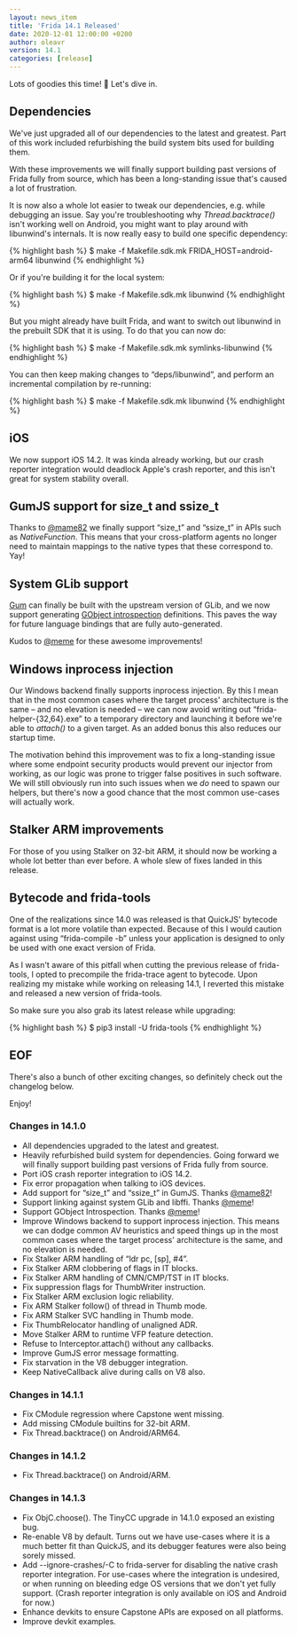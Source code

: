 ```yaml
---
layout: news_item
title: 'Frida 14.1 Released'
date: 2020-12-01 12:00:00 +0200
author: oleavr
version: 14.1
categories: [release]
---
```


Lots of goodies this time! 🎉 Let's dive in.

## Dependencies

We've just upgraded all of our dependencies to the latest and greatest. Part of
this work included refurbishing the build system bits used for building them.

With these improvements we will finally support building past versions of Frida
fully from source, which has been a long-standing issue that's caused a lot of
frustration.

It is now also a whole lot easier to tweak our dependencies, e.g. while
debugging an issue. Say you're troubleshooting why *Thread.backtrace()* isn't
working well on Android, you might want to play around with libunwind's
internals. It is now really easy to build one specific dependency:

{% highlight bash %}
$ make -f Makefile.sdk.mk FRIDA_HOST=android-arm64 libunwind
{% endhighlight %}

Or if you're building it for the local system:

{% highlight bash %}
$ make -f Makefile.sdk.mk libunwind
{% endhighlight %}

But you might already have built Frida, and want to switch out libunwind in the
prebuilt SDK that it is using. To do that you can now do:

{% highlight bash %}
$ make -f Makefile.sdk.mk symlinks-libunwind
{% endhighlight %}

You can then keep making changes to “deps/libunwind”, and perform an incremental
compilation by re-running:

{% highlight bash %}
$ make -f Makefile.sdk.mk libunwind
{% endhighlight %}

## iOS

We now support iOS 14.2. It was kinda already working, but our crash reporter
integration would deadlock Apple's crash reporter, and this isn't great for
system stability overall.

## GumJS support for size_t and ssize_t

Thanks to [@mame82][] we finally support “size_t” and “ssize_t” in APIs
such as *NativeFunction*. This means that your cross-platform agents no longer
need to maintain mappings to the native types that these correspond to. Yay!

## System GLib support

[Gum][] can finally be built with the upstream version of GLib, and we now
support generating [GObject introspection][] definitions. This paves the way for
future language bindings that are fully auto-generated.

Kudos to [@meme][] for these awesome improvements!

## Windows inprocess injection

Our Windows backend finally supports inprocess injection. By this I mean that in
the most common cases where the target process' architecture is the same – and
no elevation is needed – we can now avoid writing out “frida-helper-{32,64}.exe”
to a temporary directory and launching it before we're able to *attach()* to a
given target. As an added bonus this also reduces our startup time.

The motivation behind this improvement was to fix a long-standing issue where
some endpoint security products would prevent our injector from working, as our
logic was prone to trigger false positives in such software. We will still
obviously run into such issues when we *do* need to spawn our helpers, but
there's now a good chance that the most common use-cases will actually work.

## Stalker ARM improvements

For those of you using Stalker on 32-bit ARM, it should now be working a whole
lot better than ever before. A whole slew of fixes landed in this release.

## Bytecode and frida-tools

One of the realizations since 14.0 was released is that QuickJS' bytecode format
is a lot more volatile than expected. Because of this I would caution against
using “frida-compile -b” unless your application is designed to only be used
with one exact version of Frida.

As I wasn't aware of this pitfall when cutting the previous release of
frida-tools, I opted to precompile the frida-trace agent to bytecode. Upon
realizing my mistake while working on releasing 14.1, I reverted this mistake
and released a new version of frida-tools.

So make sure you also grab its latest release while upgrading:

{% highlight bash %}
$ pip3 install -U frida-tools
{% endhighlight %}

## EOF

There's also a bunch of other exciting changes, so definitely check out the
changelog below.

Enjoy!


### Changes in 14.1.0

- All dependencies upgraded to the latest and greatest.
- Heavily refurbished build system for dependencies. Going forward we will
  finally support building past versions of Frida fully from source.
- Port iOS crash reporter integration to iOS 14.2.
- Fix error propagation when talking to iOS devices.
- Add support for “size_t” and “ssize_t” in GumJS. Thanks [@mame82][]!
- Support linking against system GLib and libffi. Thanks [@meme][]!
- Support GObject Introspection. Thanks [@meme][]!
- Improve Windows backend to support inprocess injection. This means we can
  dodge common AV heuristics and speed things up in the most common cases where
  the target process' architecture is the same, and no elevation is needed.
- Fix Stalker ARM handling of “ldr pc, [sp], #4”.
- Fix Stalker ARM clobbering of flags in IT blocks.
- Fix Stalker ARM handling of CMN/CMP/TST in IT blocks.
- Fix suppression flags for ThumbWriter instruction.
- Fix Stalker ARM exclusion logic reliability.
- Fix ARM Stalker follow() of thread in Thumb mode.
- Fix ARM Stalker SVC handling in Thumb mode.
- Fix ThumbRelocator handling of unaligned ADR.
- Move Stalker ARM to runtime VFP feature detection.
- Refuse to Interceptor.attach() without any callbacks.
- Improve GumJS error message formatting.
- Fix starvation in the V8 debugger integration.
- Keep NativeCallback alive during calls on V8 also.

### Changes in 14.1.1

- Fix CModule regression where Capstone went missing.
- Add missing CModule builtins for 32-bit ARM.
- Fix Thread.backtrace() on Android/ARM64.

### Changes in 14.1.2

- Fix Thread.backtrace() on Android/ARM.

### Changes in 14.1.3

- Fix ObjC.choose(). The TinyCC upgrade in 14.1.0 exposed an existing bug.
- Re-enable V8 by default. Turns out we have use-cases where it is a much better
  fit than QuickJS, and its debugger features were also being sorely missed.
- Add --ignore-crashes/-C to frida-server for disabling the native crash
  reporter integration. For use-cases where the integration is undesired, or
  when running on bleeding edge OS versions that we don't yet fully support.
  (Crash reporter integration is only available on iOS and Android for now.)
- Enhance devkits to ensure Capstone APIs are exposed on all platforms.
- Improve devkit examples.


[@mame82]: https://twitter.com/mame82
[Gum]: https://github.com/frida/frida-gum
[GObject introspection]: https://gi.readthedocs.io/en/latest/
[@meme]: https://github.com/meme
